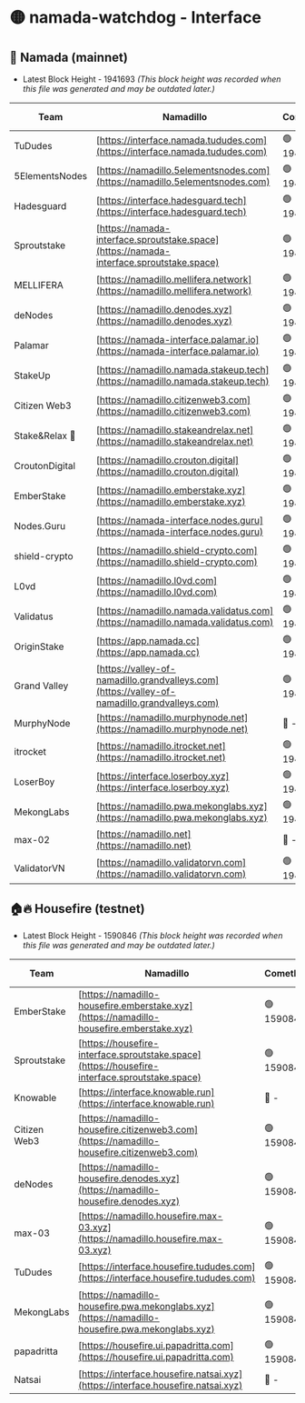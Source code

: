 # 🟡 namada-watchdog - Interface

## 🚀 Namada (mainnet)
- Latest Block Height - 1941693 *(This block height was recorded when this file was generated and may be outdated later.)*

| Team | Namadillo | CometBFT | Indexer | MASP Indexer |
|-|-|-|-|-|
| TuDudes | [https://interface.namada.tududes.com](https://interface.namada.tududes.com) | 🟢 1941671 | 🟢 1941671 | 🟢 1941671 |
| 5ElementsNodes | [https://namadillo.5elementsnodes.com](https://namadillo.5elementsnodes.com) | 🟢 1941671 | 🟢 1941671 | 🟢 1941671 |
| Hadesguard | [https://interface.hadesguard.tech](https://interface.hadesguard.tech) | 🟢 1941672 | 🟢 1941672 | 🟢 1941672 |
| Sproutstake | [https://namada-interface.sproutstake.space](https://namada-interface.sproutstake.space) | 🟢 1941673 | 🟢 1941673 | 🟢 1941673 |
| MELLIFERA | [https://namadillo.mellifera.network](https://namadillo.mellifera.network) | 🟢 1941674 | 🟢 1941674 | 🟢 1941674 |
| deNodes | [https://namadillo.denodes.xyz](https://namadillo.denodes.xyz) | 🟢 1941675 | 🟢 1941675 | 🟢 1941675 |
| Palamar | [https://namada-interface.palamar.io](https://namada-interface.palamar.io) | 🟢 1941676 | 🟢 1941676 | 🟢 1941675 |
| StakeUp | [https://namadillo.namada.stakeup.tech](https://namadillo.namada.stakeup.tech) | 🟢 1941677 | 🟢 1941676 | 🟢 1941676 |
| Citizen Web3 | [https://namadillo.citizenweb3.com](https://namadillo.citizenweb3.com) | 🟢 1941677 | 🟢 1941677 | 🟢 1941677 |
| Stake&Relax 🦥 | [https://namadillo.stakeandrelax.net](https://namadillo.stakeandrelax.net) | 🟢 1941678 | 🟢 1941678 | 🟢 1941678 |
| CroutonDigital | [https://namadillo.crouton.digital](https://namadillo.crouton.digital) | 🟢 1941679 | 🔴 - | 🟢 1941679 |
| EmberStake | [https://namadillo.emberstake.xyz](https://namadillo.emberstake.xyz) | 🟢 1941680 | 🟢 1941680 | 🟢 1941680 |
| Nodes.Guru | [https://namada-interface.nodes.guru](https://namada-interface.nodes.guru) | 🟢 1941681 | 🟢 1941681 | 🟢 1941681 |
| shield-crypto | [https://namadillo.shield-crypto.com](https://namadillo.shield-crypto.com) | 🟢 1941682 | 🟢 1941682 | 🟢 1941682 |
| L0vd | [https://namadillo.l0vd.com](https://namadillo.l0vd.com) | 🟢 1941683 | 🔴 1889999 | 🟢 1941683 |
| Validatus | [https://namadillo.namada.validatus.com](https://namadillo.namada.validatus.com) | 🟢 1941684 | 🟢 1941683 | 🔴 1888397 |
| OriginStake | [https://app.namada.cc](https://app.namada.cc) | 🟢 1941684 | 🟢 1941684 | 🟢 1941684 |
| Grand Valley | [https://valley-of-namadillo.grandvalleys.com](https://valley-of-namadillo.grandvalleys.com) | 🟢 1941685 | 🟢 1941684 | 🟢 1941684 |
| MurphyNode | [https://namadillo.murphynode.net](https://namadillo.murphynode.net) | 🔴 - | 🔴 - | 🔴 - |
| itrocket | [https://namadillo.itrocket.net](https://namadillo.itrocket.net) | 🟢 1941690 | 🟢 1941690 | 🟢 1941690 |
| LoserBoy | [https://interface.loserboy.xyz](https://interface.loserboy.xyz) | 🟢 1941690 | 🟢 1941690 | 🟢 1941690 |
| MekongLabs | [https://namadillo.pwa.mekonglabs.xyz](https://namadillo.pwa.mekonglabs.xyz) | 🟢 1941691 | 🟢 1941691 | 🟢 1941691 |
| max-02 | [https://namadillo.net](https://namadillo.net) | 🔴 - | 🔴 - | 🔴 - |
| ValidatorVN | [https://namadillo.validatorvn.com](https://namadillo.validatorvn.com) | 🟢 1941693 | 🟢 1941693 | 🟢 1941693 |

## 🏠🔥 Housefire (testnet)
- Latest Block Height - 1590846 *(This block height was recorded when this file was generated and may be outdated later.)*

| Team | Namadillo | CometBFT | Indexer | MASP Indexer |
|-|-|-|-|-|
| EmberStake | [https://namadillo-housefire.emberstake.xyz](https://namadillo-housefire.emberstake.xyz) | 🟢 1590841 | 🟢 1590841 | 🟢 1590841 |
| Sproutstake | [https://housefire-interface.sproutstake.space](https://housefire-interface.sproutstake.space) | 🟢 1590841 | 🟢 1590841 | 🟢 1590841 |
| Knowable | [https://interface.knowable.run](https://interface.knowable.run) | 🔴 - | 🔴 - | 🔴 - |
| Citizen Web3 | [https://namadillo-housefire.citizenweb3.com](https://namadillo-housefire.citizenweb3.com) | 🟢 1590844 | 🟢 1590843 | 🔴 522637 |
| deNodes | [https://namadillo-housefire.denodes.xyz](https://namadillo-housefire.denodes.xyz) | 🟢 1590844 | 🔴 1589371 | 🟢 1590844 |
| max-03 | [https://namadillo.housefire.max-03.xyz](https://namadillo.housefire.max-03.xyz) | 🟢 1590845 | 🟢 1590845 | 🟢 1590844 |
| TuDudes | [https://interface.housefire.tududes.com](https://interface.housefire.tududes.com) | 🟢 1590845 | 🟢 1590845 | 🟢 1590845 |
| MekongLabs | [https://namadillo-housefire.pwa.mekonglabs.xyz](https://namadillo-housefire.pwa.mekonglabs.xyz) | 🟢 1590846 | 🟢 1590846 | 🟢 1590846 |
| papadritta | [https://housefire.ui.papadritta.com](https://housefire.ui.papadritta.com) | 🟢 1590846 | 🟢 1590846 | 🟢 1590846 |
| Natsai | [https://interface.housefire.natsai.xyz](https://interface.housefire.natsai.xyz) | 🔴 - | 🔴 - | 🔴 - |

